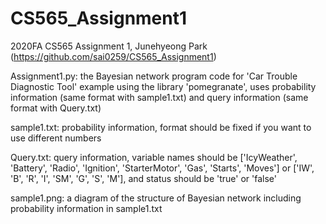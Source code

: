 # CS565_Assignment1
2020FA CS565 Assignment 1, Junehyeong Park (https://github.com/sai0259/CS565_Assignment1)


Assignment1.py: the Bayesian network program code for 'Car Trouble Diagnostic Tool' example using the library 'pomegranate', uses probability information (same format with sample1.txt) and query information (same format with Query.txt)

sample1.txt: probability information, format should be fixed if you want to use different numbers

Query.txt: query information, variable names should be ['IcyWeather', 'Battery', 'Radio', 'Ignition', 'StarterMotor', 'Gas', 'Starts', 'Moves'] or ['IW', 'B', 'R', 'I', 'SM', 'G', 'S', 'M'], and status should be 'true' or 'false'

sample1.png: a diagram of the structure of Bayesian network including probability information in sample1.txt
